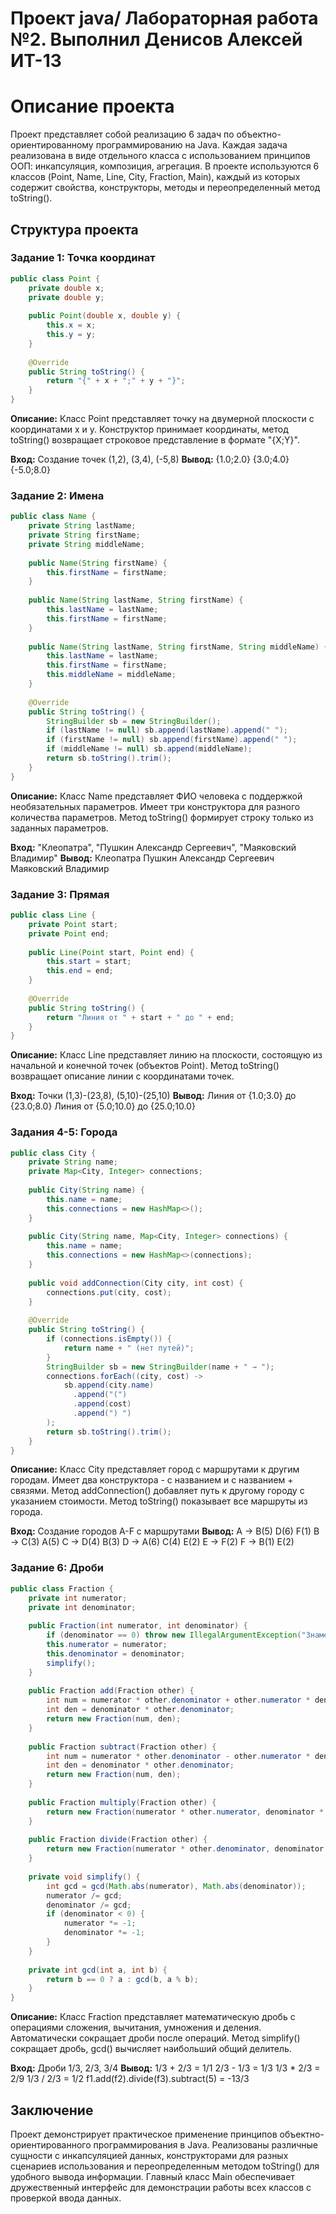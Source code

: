 # Проект java/ Лабораторная работа №2. Выполнил Денисов Алексей ИТ-13

# Описание проекта
Проект представляет собой реализацию 6 задач по объектно-ориентированному программированию на Java. Каждая задача реализована в виде отдельного класса с использованием принципов ООП: инкапсуляция, композиция, агрегация. В проекте используются 6 классов (Point, Name, Line, City, Fraction, Main), каждый из которых содержит свойства, конструкторы, методы и переопределенный метод toString().

## Структура проекта
### Задание 1: Точка координат
```java
public class Point {
    private double x;
    private double y;
    
    public Point(double x, double y) {
        this.x = x;
        this.y = y;
    }
    
    @Override
    public String toString() {
        return "{" + x + ";" + y + "}";
    }
}
```
**Описание:** Класс Point представляет точку на двумерной плоскости с координатами x и y. Конструктор принимает координаты, метод toString() возвращает строковое представление в формате "{X;Y}".

**Вход:** Создание точек (1,2), (3,4), (-5,8)
**Вывод:** 
{1.0;2.0}
{3.0;4.0}
{-5.0;8.0}

### Задание 2: Имена
```java
public class Name {
    private String lastName;
    private String firstName;
    private String middleName;
    
    public Name(String firstName) {
        this.firstName = firstName;
    }
    
    public Name(String lastName, String firstName) {
        this.lastName = lastName;
        this.firstName = firstName;
    }
    
    public Name(String lastName, String firstName, String middleName) {
        this.lastName = lastName;
        this.firstName = firstName;
        this.middleName = middleName;
    }
    
    @Override
    public String toString() {
        StringBuilder sb = new StringBuilder();
        if (lastName != null) sb.append(lastName).append(" ");
        if (firstName != null) sb.append(firstName).append(" ");
        if (middleName != null) sb.append(middleName);
        return sb.toString().trim();
    }
}
```
**Описание:** Класс Name представляет ФИО человека с поддержкой необязательных параметров. Имеет три конструктора для разного количества параметров. Метод toString() формирует строку только из заданных параметров.

**Вход:** "Клеопатра", "Пушкин Александр Сергеевич", "Маяковский Владимир"
**Вывод:** 
Клеопатра
Пушкин Александр Сергеевич
Маяковский Владимир

### Задание 3: Прямая
```java
public class Line {
    private Point start;
    private Point end;
    
    public Line(Point start, Point end) {
        this.start = start;
        this.end = end;
    }
    
    @Override
    public String toString() {
        return "Линия от " + start + " до " + end;
    }
}
```
**Описание:** Класс Line представляет линию на плоскости, состоящую из начальной и конечной точек (объектов Point). Метод toString() возвращает описание линии с координатами точек.

**Вход:** Точки (1,3)-(23,8), (5,10)-(25,10)
**Вывод:** 
Линия от {1.0;3.0} до {23.0;8.0}
Линия от {5.0;10.0} до {25.0;10.0}

### Задания 4-5: Города
```java
public class City {
    private String name;
    private Map<City, Integer> connections;
    
    public City(String name) {
        this.name = name;
        this.connections = new HashMap<>();
    }
    
    public City(String name, Map<City, Integer> connections) {
        this.name = name;
        this.connections = new HashMap<>(connections);
    }
    
    public void addConnection(City city, int cost) {
        connections.put(city, cost);
    }
    
    @Override
    public String toString() {
        if (connections.isEmpty()) {
            return name + " (нет путей)";
        }
        StringBuilder sb = new StringBuilder(name + " → ");
        connections.forEach((city, cost) ->
            sb.append(city.name)
              .append("(")
              .append(cost)
              .append(") ")
        );
        return sb.toString().trim();
    }
}
```
**Описание:** Класс City представляет город с маршрутами к другим городам. Имеет два конструктора - с названием и с названием + связями. Метод addConnection() добавляет путь к другому городу с указанием стоимости. Метод toString() показывает все маршруты из города.

**Вход:** Создание городов A-F с маршрутами
**Вывод:** 
A → B(5) D(6) F(1)
B → C(3) A(5)
C → D(4) B(3)
D → A(6) C(4) E(2)
E → F(2)
F → B(1) E(2)

### Задание 6: Дроби
```java
public class Fraction {
    private int numerator;
    private int denominator;
    
    public Fraction(int numerator, int denominator) {
        if (denominator == 0) throw new IllegalArgumentException("Знаменатель не может быть равен нулю");
        this.numerator = numerator;
        this.denominator = denominator;
        simplify();
    }
    
    public Fraction add(Fraction other) {
        int num = numerator * other.denominator + other.numerator * denominator;
        int den = denominator * other.denominator;
        return new Fraction(num, den);
    }
    
    public Fraction subtract(Fraction other) {
        int num = numerator * other.denominator - other.numerator * denominator;
        int den = denominator * other.denominator;
        return new Fraction(num, den);
    }
    
    public Fraction multiply(Fraction other) {
        return new Fraction(numerator * other.numerator, denominator * other.denominator);
    }
    
    public Fraction divide(Fraction other) {
        return new Fraction(numerator * other.denominator, denominator * other.numerator);
    }
    
    private void simplify() {
        int gcd = gcd(Math.abs(numerator), Math.abs(denominator));
        numerator /= gcd;
        denominator /= gcd;
        if (denominator < 0) {
            numerator *= -1;
            denominator *= -1;
        }
    }
    
    private int gcd(int a, int b) {
        return b == 0 ? a : gcd(b, a % b);
    }
}
```
**Описание:** Класс Fraction представляет математическую дробь с операциями сложения, вычитания, умножения и деления. Автоматически сокращает дроби после операций. Метод simplify() сокращает дробь, gcd() вычисляет наибольший общий делитель.

**Вход:** Дроби 1/3, 2/3, 3/4
**Вывод:** 
1/3 + 2/3 = 1/1
2/3 - 1/3 = 1/3
1/3 * 2/3 = 2/9
1/3 / 2/3 = 1/2
f1.add(f2).divide(f3).subtract(5) = -13/3

## Заключение
Проект демонстрирует практическое применение принципов объектно-ориентированного программирования в Java. Реализованы различные сущности с инкапсуляцией данных, конструкторами для разных сценариев использования и переопределенным методом toString() для удобного вывода информации. Главный класс Main обеспечивает дружественный интерфейс для демонстрации работы всех классов с проверкой ввода данных.
